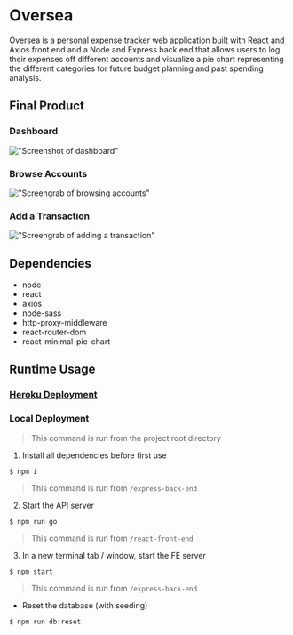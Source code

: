 # Oversea

Oversea is a personal expense tracker web application built with React and Axios front end and a Node and Express back end that allows users to log their expenses off different accounts and visualize a pie chart representing the different categories for future budget planning and past spending analysis. 

## Final Product

### Dashboard
!["Screenshot of dashboard"](https://github.com/jvongsana/oversea/blob/master/docs/previews/dashboard.png) 

### Browse Accounts
!["Screengrab of browsing accounts"](https://github.com/jvongsana/oversea/blob/master/docs/previews/browse_accounts.gif) 

### Add a Transaction
!["Screengrab of adding a transaction"](https://github.com/jvongsana/oversea/blob/master/docs/previews/add_transaction.gif) 

## Dependencies

- node
- react
- axios
- node-sass
- http-proxy-middleware
- react-router-dom
- react-minimal-pie-chart
## Runtime Usage

### [Heroku Deployment](https://oversea-financials.herokuapp.com/)

### Local Deployment

> This command is run from the project root directory
1. Install all dependencies before first use
```shell
$ npm i
```
> This command is run from `/express-back-end`
2. Start the API server
```shell
$ npm run go
```
> This command is run from `/react-front-end`
3. In a new terminal tab / window, start the FE server
```shell
$ npm start
```
> This command is run from `/express-back-end`
- Reset the database (with seeding)
```shell
$ npm run db:reset
```


